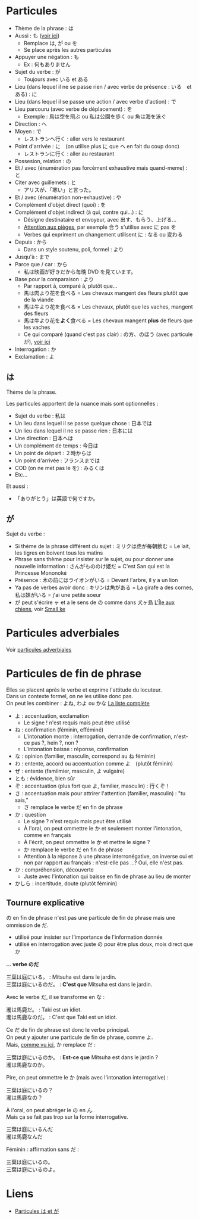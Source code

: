 # Particules

- Thème de la phrase : は
- Aussi : も ([voir ici](https://youtu.be/_YWoTxOusKw?t=305))
  - Remplace は, が ou を
  - Se place après les autres particules
- Appuyer une négation : も
  - Ex : 何もありません
- Sujet du verbe : が
  - Toujours avec いる et ある
- Lieu (dans lequel il ne se passe rien / avec verbe de présence : いる　et ある) : に
- Lieu (dans lequel il se passe une action / avec verbe d'action) : で
- Lieu parcouru (avec verbe de déplacement) : を
  - Exemple : 鳥は空を飛ぶ ou 私は公園を歩く ou 魚は海を泳ぐ
- Direction : へ
- Moyen : で
  - レストランへ行く : aller vers le restaurant
- Point d'arrivée : に　(on utilise plus に que へ en fait du coup donc)
  - レストランに行く : aller au restaurant
- Possesion, relation : の
- Et / avec (énumération pas forcément exhaustive mais quand-meme) : と
- Citer avec guillemets : と
  - アリスが、「寒い」と言った。 
- Et / avec (énumération non-exhaustive) : や
- Complément d'objet direct (quoi) : を
- Complément d'objet indirect (à qui, contre qui...) : に
  - Désigne destinataire et envoyeur, avec 出す、もらう、上げる...
  - [Attention aux pièges](https://www.youtube.com/watch?v=J2l6bz_wqkk), par exemple 合う s'utilise avec に pas を
  - Verbes qui expriment un changement utilisent に : なる ou 変わる
- Depuis : から
  - Dans un style soutenu, poli, formel : より
- Jusqu'à : まで
- Parce que / car : から
  - 私は映画が好きだから毎晩 DVD を見ています。
- Base pour la comparaison : より
  - Par rapport à, comparé à, plutôt que...
  - 馬は肉より花を食べる = Les chevaux mangent des fleurs plutôt que de la viande
  - 馬は牛より花を食べる = Les chevaux, plutôt que les vaches, mangent des fleurs
  - 馬は牛より花を**よく**食べる = Les chevaux mangent **plus** de fleurs que les vaches
  - Ce qui comparé (quand c'est pas clair) : の方、のほう (avec particule が), [voir ici](https://youtu.be/RUHUl6d4Iko?t=481)
- Interrogation : か
- Exclamation : よ

## は

Thème de la phrase.

Les particules apportent de la nuance mais sont optionnelles :

- Sujet du verbe : 私は
- Un lieu dans lequel il se passe quelque chose : 日本では
- Un lieu dans lequel il ne se passe rien : 日本には
- Une direction : 日本へは
- Un complément de temps : 今日は
- Un point de départ : ２時からは
- Un point d'arrivée : フランスまでは
- COD (on ne met pas le を) : みるくは
- Etc...

Et aussi :

- 「ありがとう」は英語で何ですか。

## が

Sujet du verbe :

- Si thème de la phrase différent du sujet : ミリクは虎が毎朝飲む = Le lait, les tigres en boivent tous les matins
- Phrase sans thème pour insister sur le sujet, ou pour donner une nouvelle information : さんがもののけ姫だ = C'est San qui est la Princesse Mononoké
- Présence : 木の前にはライオンがいる = Devant l'arbre, il y a un lion
- Ya pas de verbes avoir donc : キリンは角がある = La girafe a des cornes, 私は妹がいる = j'ai une petite soeur
- が peut s'écrire ヶ et a le sens de の comme dans 犬ヶ島 [L'Île aux chiens](https://fr.wikipedia.org/wiki/L%27%C3%8Ele_aux_chiens), voir [Small ke](https://en.wikipedia.org/wiki/Small_ke)

# Particules adverbiales

Voir [particules adverbiales](
https://github.com/ApolloNet/nihongo/blob/master/adverbes.md#particules-adverbiales)

# Particules de fin de phrase

Elles se placent après le verbe et exprime l'attitude du locuteur.  
Dans un contexte formel, on ne les utilise donc pas.  
On peut les combiner : よね, わよ ou かな
[La liste complète](https://youtu.be/f3Ins4TQGjg?t=1089)

- よ : accentuation, exclamation
  - Le signe ! n'est requis mais peut être utilisé
- ね : confirmation (féminin, efféminé)
  - L'intonation monte : interrogation, demande de confirmation, n'est-ce pas ?, hein ?, non ?
  - L'intonation baisse : réponse, confirmation
- な : opinion (familier, masculin, correspond au ね féminin)
- わ : entente, accord ou accentuation comme よ　(plutôt féminin)
- ぜ : entente (familmier, masculin, よ vulgaire)
- とも : évidence, bien sûr
- ぞ : accentuation (plus fort que よ, familier, masculin) : 行くぞ！
- さ : accentuation mais pour attrirer l'attention (familier, masculin) : "tu sais," 
  - さ remplace le verbe だ en fin de phrase
- か : question
  - Le signe ? n'est requis mais peut être utilisé
  - À l'oral, on peut ommettre le か et seulement monter l'intonation, comme en français
  - À l'écrit, on peut ommettre le か et mettre le signe ?
  - か remplace le verbe だ en fin de phrase
  - Attention à la réponse à une phrase interronégative, on inverse oui et non par rapport au français : n'est-elle pas ...? Oui, elle n'est pas.
- か : compréhension, découverte
  - Juste avec l'intonation qui baisse en fin de phrase au lieu de monter
- かしら : incertitude, doute (plutôt féminin)

## Tournure explicative

の en fin de phrase n'est pas une particule de fin de phrase mais une ommission de だ.

- utilisé pour insister sur l'importance de l'information donnée
- utilisé en interrogation avec juste の pour être plus doux, mois direct que か

**... verbe のだ**

三葉は庭にいる。 : Mitsuha est dans le jardin.  
三葉は庭にいるのだ。 : **C'est que** Mitsuha est dans le jardin.

Avec le verbe だ, il se transforme en な :

瀧は馬鹿だ。 : Taki est un idiot.  
瀧は馬鹿なのだ。 : C'est que Taki est un idiot.

Ce だ de fin de phrase est donc le verbe principal.  
On peut y ajouter une particule de fin de phrase, comme よ.  
Mais, [comme vu ici](https://github.com/ApolloNet/nihongo/blob/master/particules.md#particules-de-fin-de-phrase), か remplace だ :

三葉は庭にいるのか。 : **Est-ce que** Mitsuha est dans le jardin ?  
瀧は馬鹿なのか。

Pire, on peut ommettre le か (mais avec l'intonation interrogative) :

三葉は庭にいるの？  
瀧は馬鹿なの？

À l'oral, on peut abréger le の en ん.  
Mais ça se fait pas trop sur la forme interrogative.

三葉は庭にいるんだ  
瀧は馬鹿なんだ

Féminin : affirmation sans だ :

三葉は庭にいるの。  
三葉は庭にいるのよ。

# Liens

- [Particules は et が](https://www.youtube.com/watch?v=3wDRCK5c5_8)

